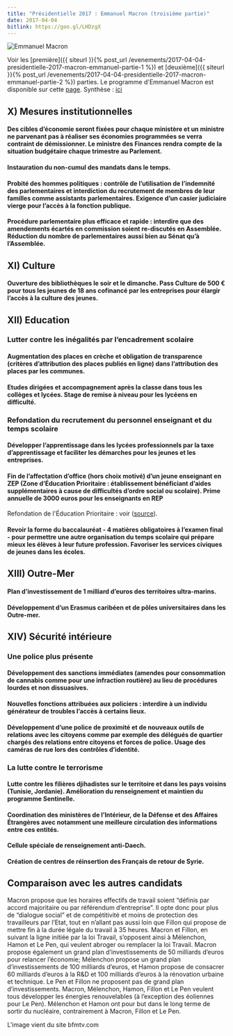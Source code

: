 ```yaml
---
title: "Présidentielle 2017 : Emmanuel Macron (troisième partie)"
date: 2017-04-04
bitlink: https://goo.gl/LHDzgX
---
```


![Emmanuel Macron](/images/21e61bb6f3f978d3d1c96e89c9d9f.jpeg)

Voir les [première]({{ siteurl }}{% post_url /evenements/2017-04-04-presidentielle-2017-macron-emmanuel-partie-1 %}) et [deuxième]({{ siteurl }}{% post_url /evenements/2017-04-04-presidentielle-2017-macron-emmanuel-partie-2 %}) parties. Le programme d'Emmanuel Macron est disponible sur cette [page](http://www.en-marche.fr/emmanuel-macron/le-programme). Synthèse : [ici](http://www.cnewsmatin.fr/politique/2017-03-19/presidentielle-2017-le-programme-demmanuel-macron-744341)

## X) Mesures institutionnelles ##

#### Des cibles d’économie seront fixées pour chaque ministère et un ministre ne parvenant pas à réaliser ses économies programmées se verra contraint de démissionner. Le ministre des Finances rendra compte de la situation budgétaire chaque trimestre au Parlement. ####

#### Instauration du non-cumul des mandats dans le temps. ####

#### Probité des hommes politiques : contrôle de l’utilisation de l’indemnité des parlementaires et interdiction du recrutement de membres de leur familles comme assistants parlementaires. Exigence d’un casier judiciaire vierge pour l’accès à la fonction publique. ####

#### Procédure parlementaire plus efficace et rapide : interdire que des amendements écartés en commission soient re-discutés en Assemblée. Réduction du nombre de parlementaires aussi bien au Sénat qu’à l’Assemblée. ####

## XI) Culture ##

#### Ouverture des bibliothèques le soir et le dimanche. Pass Culture de 500 € pour tous les jeunes de 18 ans cofinancé par les entreprises pour élargir l’accès à la culture des jeunes. ####

## XII) Education ##

### Lutter contre les inégalités par l’encadrement scolaire ###

#### Augmentation des places en crèche et obligation de transparence (critères d’attribution des places publiés en ligne) dans l’attribution des places par les communes. ####

#### Etudes dirigées et accompagnement après la classe dans tous les collèges et lycées. Stage de remise à niveau pour les lycéens en difficulté. ####

### Refondation du recrutement du personnel enseignant et du temps scolaire ###

#### Développer l’apprentissage dans les lycées professionnels par la taxe d’apprentissage et faciliter les démarches pour les jeunes et les entreprises. ####

#### Fin de l’affectation d’office (hors choix motivé) d’un jeune enseignant en ZEP (Zone d’Éducation Prioritaire : établissement bénéficiant d’aides supplémentaires à cause de difficultés d’ordre social ou scolaire). Prime annuelle de 3000 euros pour les enseignants en REP ####

Refondation de l'Éducation Prioritaire : voir  ([source](http://eduscol.education.fr/cid52780/les-rep.html)).

#### Revoir la forme du baccalauréat - 4 matières obligatoires à l’examen final - pour permettre une autre organisation du temps scolaire qui prépare mieux les élèves à leur future profession. Favoriser les services civiques de jeunes dans les écoles. ####

## XIII) Outre-Mer ##

#### Plan d’investissement de 1 milliard d’euros des territoires ultra-marins. ####

#### Développement d’un Erasmus caribéen et de pôles universitaires dans les Outre-mer. ####

## XIV) Sécurité intérieure ##

### Une police plus présente ###

#### Développement des sanctions immédiates (amendes pour consommation de cannabis comme pour une infraction routière) au lieu de procédures lourdes et non dissuasives. ####

#### Nouvelles fonctions attribuées aux policiers : interdire à un individu générateur de troubles l’accès à certains lieux. ####

#### Développement d’une police de proximité et de nouveaux outils de relations avec les citoyens comme par exemple des délégués de quartier chargés des relations entre citoyens et forces de police. Usage des caméras de rue lors des contrôles d’identité. ####

### La lutte contre le terrorisme ###

#### Lutte contre les filières djihadistes sur le territoire et dans les pays voisins (Tunisie, Jordanie). Amélioration du renseignement et maintien du programme Sentinelle. ####

#### Coordination des ministères de l’Intérieur, de la Défense et des Affaires Étrangères avec notamment une meilleure circulation des informations entre ces entités. ####

#### Cellule spéciale de renseignement anti-Daech. ####

#### Création de centres de réinsertion des Français de retour de Syrie. ####

## Comparaison avec les autres candidats ##

Macron propose que les horaires effectifs de travail soient “définis par accord majoritaire ou par référendum d’entreprise”. Il opte donc pour plus de “dialogue social” et de compétitivité et moins de protection des travailleurs par l’Etat, tout en n’allant pas aussi loin que Fillon qui propose de mettre fin à la durée légale du travail à 35 heures. Macron et Fillon, en suivant la ligne initiée par la loi Travail, s’opposent ainsi à Mélenchon, Hamon et Le Pen, qui veulent abroger ou remplacer la loi Travail.
Macron propose également un grand plan d’investissements de 50 milliards d’euros pour relancer l’économie; Mélenchon propose un grand plan d’investissements de 100 milliards d’euros, et Hamon propose de consacrer 60 milliards d’euros à la R&D et 100 milliards d’euros à la rénovation urbaine et technique. Le Pen et Fillon ne proposent pas de grand plan d’investissements.
Macron, Mélenchon, Hamon, Fillon et Le Pen veulent tous développer les énergies renouvelables (à l’exception des éoliennes pour Le Pen). Mélenchon et Hamon ont pour but dans le long terme de sortir du nucléaire, contrairement à Macron, Fillon et Le Pen.

L'image vient du site bfmtv.com

